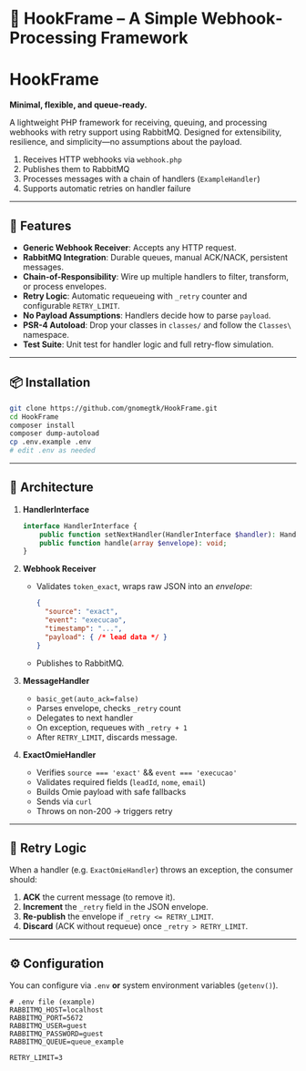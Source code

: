 # 🎣 HookFrame – A Simple Webhook‐Processing Framework

# HookFrame

**Minimal, flexible, and queue-ready.**

A lightweight PHP framework for receiving, queuing, and processing webhooks with retry support using RabbitMQ. Designed for extensibility, resilience, and simplicity—no assumptions about the payload.

1. Receives HTTP webhooks via `webhook.php`
2. Publishes them to RabbitMQ
3. Processes messages with a chain of handlers (`ExampleHandler`)
4. Supports automatic retries on handler failure

---

## 🚀 Features

- **Generic Webhook Receiver**: Accepts any HTTP request.  
- **RabbitMQ Integration**: Durable queues, manual ACK/NACK, persistent messages.  
- **Chain-of-Responsibility**: Wire up multiple handlers to filter, transform, or process envelopes.  
- **Retry Logic**: Automatic requeueing with `_retry` counter and configurable `RETRY_LIMIT`.  
- **No Payload Assumptions**: Handlers decide how to parse `payload`.  
- **PSR-4 Autoload**: Drop your classes in `classes/` and follow the `Classes\` namespace.  
- **Test Suite**: Unit test for handler logic and full retry-flow simulation.

---

## 📦 Installation

```bash
git clone https://github.com/gnomegtk/HookFrame.git
cd HookFrame
composer install
composer dump-autoload
cp .env.example .env
# edit .env as needed
```

---

## 🔗 Architecture

1. **HandlerInterface**  
   ```php
   interface HandlerInterface {
       public function setNextHandler(HandlerInterface $handler): HandlerInterface;
       public function handle(array $envelope): void;
   }


2. **Webhook Receiver**  
   - Validates `token_exact`, wraps raw JSON into an _envelope_:
     ```json
     {
       "source": "exact",
       "event": "execucao",
       "timestamp": "...",
       "payload": { /* lead data */ }
     }
     ```
   - Publishes to RabbitMQ.

3. **MessageHandler**  
   - `basic_get(auto_ack=false)`  
   - Parses envelope, checks `_retry` count
   - Delegates to next handler  
   - On exception, requeues with `_retry + 1`  
   - After `RETRY_LIMIT`, discards message.

4. **ExactOmieHandler**  
   - Verifies `source === 'exact'` && `event === 'execucao'`  
   - Validates required fields (`leadId`, `nome`, `email`)  
   - Builds Omie payload with safe fallbacks  
   - Sends via `curl`  
   - Throws on non-200 → triggers retry

---

## 🔁 Retry Logic

When a handler (e.g. `ExactOmieHandler`) throws an exception, the consumer should:

1. **ACK** the current message (to remove it).
2. **Increment** the `_retry` field in the JSON envelope.
3. **Re-publish** the envelope if `_retry <= RETRY_LIMIT`.
4. **Discard** (ACK without requeue) once `_retry > RETRY_LIMIT`.

---

## ⚙️ Configuration

You can configure via `.env` **or** system environment variables (`getenv()`).

```env
# .env file (example)
RABBITMQ_HOST=localhost
RABBITMQ_PORT=5672
RABBITMQ_USER=guest
RABBITMQ_PASSWORD=guest
RABBITMQ_QUEUE=queue_example

RETRY_LIMIT=3
```
